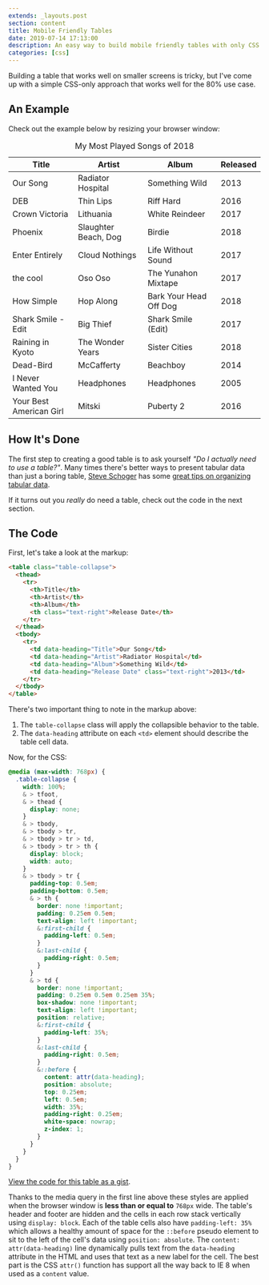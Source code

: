 ```yaml
---
extends: _layouts.post
section: content
title: Mobile Friendly Tables
date: 2019-07-14 17:13:00
description: An easy way to build mobile friendly tables with only CSS
categories: [css]
---
```


Building a table that works well on smaller screens is tricky, but I've come up with a simple CSS-only approach that works well for the 80% use case.

## An Example

Check out the example below by resizing your browser window:

<table class="table-collapse">
  <caption>My Most Played Songs of 2018</caption>
  <thead>
    <tr>
      <th>Title</th>
      <th>Artist</th>
      <th>Album</th>
      <th class="text-right">Released</th>
    </tr>
  </thead>
  <tbody>
    <tr>
      <td data-heading="Title">Our Song</td>
      <td data-heading="Artist">Radiator Hospital</td>
      <td data-heading="Album">Something Wild</td>
      <td data-heading="Released" class="text-right">2013</td>
    </tr>
    <tr>
      <td data-heading="Title">DEB</td>
      <td data-heading="Artist">Thin Lips</td>
      <td data-heading="Album">Riff Hard</td>
      <td data-heading="Released" class="text-right">2016</td>
    </tr>
    <tr>
      <td data-heading="Title">Crown Victoria</td>
      <td data-heading="Artist">Lithuania</td>
      <td data-heading="Album">White Reindeer</td>
      <td data-heading="Released" class="text-right">2017</td>
    </tr>
    <tr>
      <td data-heading="Title">Phoenix</td>
      <td data-heading="Artist">Slaughter Beach, Dog</td>
      <td data-heading="Album">Birdie</td>
      <td data-heading="Released" class="text-right">2018</td>
    </tr>
    <tr>
      <td data-heading="Title">Enter Entirely</td>
      <td data-heading="Artist">Cloud Nothings</td>
      <td data-heading="Album">Life Without Sound</td>
      <td data-heading="Released" class="text-right">2017</td>
    </tr>
    <tr>
      <td data-heading="Title">the cool</td>
      <td data-heading="Artist">Oso Oso</td>
      <td data-heading="Album">The Yunahon Mixtape</td>
      <td data-heading="Released" class="text-right">2017</td>
    </tr>
    <tr>
      <td data-heading="Title">How Simple</td>
      <td data-heading="Artist">Hop Along</td>
      <td data-heading="Album">Bark Your Head Off Dog</td>
      <td data-heading="Released" class="text-right">2018</td>
    </tr>
    <tr>
      <td data-heading="Title">Shark Smile - Edit</td>
      <td data-heading="Artist">Big Thief</td>
      <td data-heading="Album">Shark Smile (Edit)</td>
      <td data-heading="Released" class="text-right">2017</td>
    </tr>
    <tr>
      <td data-heading="Title">Raining in Kyoto</td>
      <td data-heading="Artist">The Wonder Years</td>
      <td data-heading="Album">Sister Cities</td>
      <td data-heading="Released" class="text-right">2018</td>
    </tr>
    <tr>
      <td data-heading="Title">Dead-Bird</td>
      <td data-heading="Artist">McCafferty</td>
      <td data-heading="Album">Beachboy</td>
      <td data-heading="Released" class="text-right">2014</td>
    </tr>
    <tr>
      <td data-heading="Title">I Never Wanted You</td>
      <td data-heading="Artist">Headphones</td>
      <td data-heading="Album">Headphones</td>
      <td data-heading="Released" class="text-right">2005</td>
    </tr>
    <tr>
      <td data-heading="Title">Your Best American Girl</td>
      <td data-heading="Artist">Mitski</td>
      <td data-heading="Album">Puberty 2</td>
      <td data-heading="Released" class="text-right">2016</td>
    </tr>
  </tbody>
</table>

## How It's Done

The first step to creating a good table is to ask yourself _"Do I actually need to use a table?"_. Many times there's better ways to present tabular data than just a boring table, [Steve Schoger](https://www.steveschoger.com/) has some [great tips on organizing tabular data](https://twitter.com/steveschoger/status/997125312411570176).

If it turns out you _really_ do need a table, check out the code in the next section.

## The Code

First, let's take a look at the markup:

```html
<table class="table-collapse">
  <thead>
    <tr>
      <th>Title</th>
      <th>Artist</th>
      <th>Album</th>
      <th class="text-right">Release Date</th>
    </tr>
  </thead>
  <tbody>
    <tr>
      <td data-heading="Title">Our Song</td>
      <td data-heading="Artist">Radiator Hospital</td>
      <td data-heading="Album">Something Wild</td>
      <td data-heading="Release Date" class="text-right">2013</td>
    </tr>
  </tbody>
</table>
```

There's two important thing to note in the markup above:

1. The `table-collapse` class will apply the collapsible behavior to the table.
2. The `data-heading` attribute on each `<td>` element should describe the table cell data.

Now, for the CSS:

```css
@media (max-width: 768px) {
  .table-collapse {
    width: 100%;
    & > tfoot,
    & > thead {
      display: none;
    }
    & > tbody,
    & > tbody > tr,
    & > tbody > tr > td,
    & > tbody > tr > th {
      display: block;
      width: auto;
    }
    & > tbody > tr {
      padding-top: 0.5em;
      padding-bottom: 0.5em;
      & > th {
        border: none !important;
        padding: 0.25em 0.5em;
        text-align: left !important;
        &:first-child {
          padding-left: 0.5em;
        }
        &:last-child {
          padding-right: 0.5em;
        }
      }
      & > td {
        border: none !important;
        padding: 0.25em 0.5em 0.25em 35%;
        box-shadow: none !important;
        text-align: left !important;
        position: relative;
        &:first-child {
          padding-left: 35%;
        }
        &:last-child {
          padding-right: 0.5em;
        }
        &::before {
          content: attr(data-heading);
          position: absolute;
          top: 0.25em;
          left: 0.5em;
          width: 35%;
          padding-right: 0.25em;
          white-space: nowrap;
          z-index: 1;
        }
      }
    }
  }
}
```

[View the code for this table as a gist](https://gist.github.com/imacrayon/ffab2dfb5f0f143f6e2110aea8b11212).

Thanks to the media query in the first line above these styles are applied when the browser window is **less than or equal to** `768px` wide. The table's header and footer are hidden and the cells in each row stack vertically using `display: block`. Each of the table cells also have `padding-left: 35%` which allows a healthy amount of space for the `::before` pseudo element to sit to the left of the cell's data using `position: absolute`. The `content: attr(data-heading)` line dynamically pulls text from the `data-heading` attribute in the HTML and uses that text as a new label for the cell. The best part is the CSS `attr()` function has support all the way back to IE 8 when used as a `content` value.
